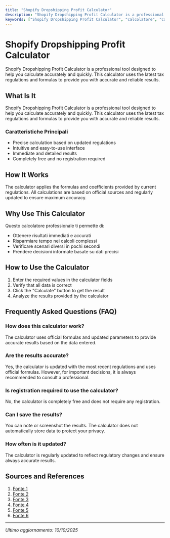 ```yaml
---
title: "Shopify Dropshipping Profit Calculator"
description: "Shopify Dropshipping Profit Calculator is a professional tool designed to help you calculate accurately and quickly. This calculator uses the latest tax regulations and formulas to provide you with accurate and reliable results."
keywords: ["Shopify Dropshipping Profit Calculator", "calcolatore", "calcolo online"]
---
```


# Shopify Dropshipping Profit Calculator

Shopify Dropshipping Profit Calculator is a professional tool designed to help you calculate accurately and quickly. This calculator uses the latest tax regulations and formulas to provide you with accurate and reliable results.

## What Is It

Shopify Dropshipping Profit Calculator is a professional tool designed to help you calculate accurately and quickly. This calculator uses the latest tax regulations and formulas to provide you with accurate and reliable results.

### Caratteristiche Principali

- Precise calculation based on updated regulations
- Intuitive and easy-to-use interface
- Immediate and detailed results
- Completely free and no registration required

## How It Works

The calculator applies the formulas and coefficients provided by current regulations. All calculations are based on official sources and regularly updated to ensure maximum accuracy.

## Why Use This Calculator

Questo calcolatore professionale ti permette di:

- Ottenere risultati immediati e accurati
- Risparmiare tempo nei calcoli complessi
- Verificare scenari diversi in pochi secondi
- Prendere decisioni informate basate su dati precisi

## How to Use the Calculator

1. Enter the required values in the calculator fields
2. Verify that all data is correct
3. Click the "Calculate" button to get the result
4. Analyze the results provided by the calculator

## Frequently Asked Questions (FAQ)

### How does this calculator work?

The calculator uses official formulas and updated parameters to provide accurate results based on the data entered.

### Are the results accurate?

Yes, the calculator is updated with the most recent regulations and uses official formulas. However, for important decisions, it is always recommended to consult a professional.

### Is registration required to use the calculator?

No, the calculator is completely free and does not require any registration.

### Can I save the results?

You can note or screenshot the results. The calculator does not automatically store data to protect your privacy.

### How often is it updated?

The calculator is regularly updated to reflect regulatory changes and ensure always accurate results.

## Sources and References

1. [Fonte 1](https://www.sellthetrend.com/tools/shopify-profit-calculator)
2. [Fonte 2](https://www.dropshiplifestyle.com/profit-calculator/)
3. [Fonte 3](https://it.scribd.com/document/692308903/Profit-Calculator-Shopify-Dropshipping)
4. [Fonte 4](https://ecommerce-platforms.com/it/dropshipping-profit-calculator)
5. [Fonte 5](https://www.autods.com/blog/dropshipping-tips-strategies/shopify-profit-calculator/)
6. [Fonte 6](https://sellercenter.io/dropshipping-profit-calculator)

---

*Ultimo aggiornamento: 10/10/2025*
